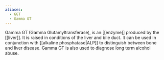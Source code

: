 ```yaml
---
aliases:
  - GGT
  - Gamma GT
---
```

Gamma GT (Gamma Glutamyltransferase), is an [[enzyme]] produced by
the [[liver]]. It is raised in conditions of the liver and bile duct. It can be
used in conjunction with [[alkaline phosphatase|ALP]] to distinguish between bone and liver
disease. Gamma GT is also used to diagnose long term alcohol abuse.
